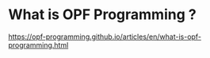# What is OPF Programming ?

<https://opf-programming.github.io/articles/en/what-is-opf-programming.html>


